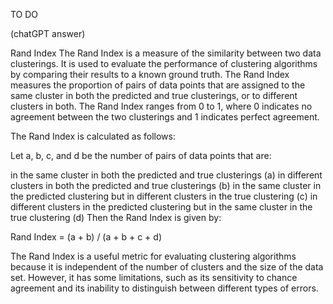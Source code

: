 TO DO

(chatGPT answer)

Rand Index
The Rand Index is a measure of the similarity between two data clusterings. It is used to evaluate the performance of clustering algorithms by comparing their results to a known ground truth. The Rand Index measures the proportion of pairs of data points that are assigned to the same cluster in both the predicted and true clusterings, or to different clusters in both. The Rand Index ranges from 0 to 1, where 0 indicates no agreement between the two clusterings and 1 indicates perfect agreement.

The Rand Index is calculated as follows:

Let a, b, c, and d be the number of pairs of data points that are:

in the same cluster in both the predicted and true clusterings (a)
in different clusters in both the predicted and true clusterings (b)
in the same cluster in the predicted clustering but in different clusters in the true clustering (c)
in different clusters in the predicted clustering but in the same cluster in the true clustering (d)
Then the Rand Index is given by:


Rand Index = (a + b) / (a + b + c + d)


The Rand Index is a useful metric for evaluating clustering algorithms because it is independent of the number of clusters and the size of the data set. However, it has some limitations, such as its sensitivity to chance agreement and its inability to distinguish between different types of errors.